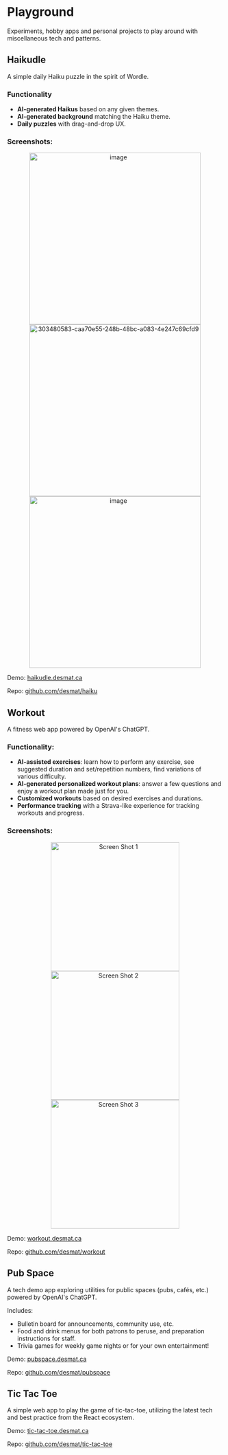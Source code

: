 # Playground

Experiments, hobby apps and personal projects to play around with miscellaneous tech and patterns.

## Haikudle

A simple daily Haiku puzzle in the spirit of Wordle.

### Functionality

- **AI-generated Haikus** based on any given themes.
- **AI-generated background** matching the Haiku theme.
- **Daily puzzles** with drag-and-drop UX.

### Screenshots:
<p align="center">
  <img height="400" alt="image" src="https://github.com/desmat/haiku/assets/3298837/d3063391-bc90-47e7-b034-d7fc2814c271">
  <img height="400" alt="303480583-caa70e55-248b-48bc-a083-4e247c69cfd9" src="https://github.com/desmat/haiku/assets/3298837/c364d8e1-fef5-4505-978f-09f15afe9123">
  <img height="400" alt="image" src="https://github.com/desmat/haiku/assets/3298837/6bc7ba2b-8552-42da-ac61-98a3d38e9b19">
</p>

Demo: [haikudle.desmat.ca](https://haikudle.desmat.ca)

Repo: [github.com/desmat/haiku](https://github.com/desmat/haiku)

## Workout

A fitness web app powered by OpenAI's ChatGPT.

### Functionality:
- **AI-assisted exercises**: learn how to perform any exercise, see suggested duration and set/repetition numbers, find variations of various difficulty.
- **AI-generated personalized workout plans**: answer a few questions and enjoy a workout plan made just for you.
- **Customized workouts** based on desired exercises and durations.
- **Performance tracking** with a Strava-like experience for tracking workouts and progress.

### Screenshots:
<p align="center">
  <img height="300" alt="Screen Shot 1" src="https://github.com/desmat/workout/assets/3298837/99c2f9ff-f724-4198-8b6e-a62f91ee3205">  
  <img height="300" alt="Screen Shot 2" src="https://github.com/desmat/workout/assets/3298837/d73453a3-0f45-47c5-a673-39f2c299334b">
  <img height="300" alt="Screen Shot 3" src="https://github.com/desmat/workout/assets/3298837/1533212c-7238-4fcd-a7a2-360f8e1e3d09">
</p>

Demo: [workout.desmat.ca](https://workout.desmat.ca)

Repo: [github.com/desmat/workout](https://github.com/desmat/workout)

## Pub Space

A tech demo app exploring utilities for public spaces (pubs, cafés, etc.) powered by OpenAI's ChatGPT.

Includes:
- Bulletin board for announcements, community use, etc.
- Food and drink menus for both patrons to peruse, and preparation instructions for staff.
- Trivia games for weekly game nights or for your own entertainment!

Demo: [pubspace.desmat.ca](https://pubspace.desmat.ca)

Repo: [github.com/desmat/pubspace](https://github.com/desmat/pubspace)

## Tic Tac Toe

A simple web app to play the game of tic-tac-toe, utilizing the latest tech and best practice from the React ecosystem.

Demo: [tic-tac-toe.desmat.ca](https://tic-tac-toe.desmat.ca)

Repo: [github.com/desmat/tic-tac-toe](https://github.com/desmat/tic-tac-toe)
